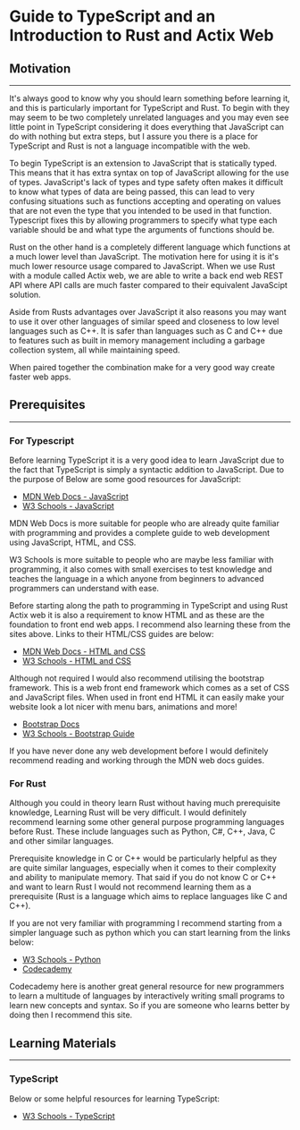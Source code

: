 # Guide to TypeScript and an Introduction to Rust and Actix Web

## Motivation
---
It's always good to know why you should learn something before learning it, and this is particularly important for TypeScript and Rust. To begin with they may seem to be two completely unrelated languages and you may even see little point in TypeScript considering it does everything that JavaScript can do with nothing but extra steps, but I assure you there is a place for TypeScript and Rust is not a language incompatible with the web.

To begin TypeScript is an extension to JavaScript that is statically typed. This means that it has extra syntax on top of JavaScript allowing for the use of types. JavaScript's lack of types and type safety often makes it difficult to know what types of data are being passed, this can lead to very confusing situations such as functions accepting and operating on values that are not even the type that you intended to be used in that function. Typescript fixes this by allowing programmers to specify what type each variable should be and what type the arguments of functions should be.

Rust on the other hand is a completely different language which functions at a much lower level than JavaScript. The motivation here for using it is it's much lower resource usage compared to JavaScript. When we use Rust with a module called Actix web, we are able to write a back end web REST API where API calls are much faster compared to their equivalent JavaScipt solution.

Aside from Rusts advantages over JavaScript it also reasons you may want to use it over other languages of similar speed and closeness to low level languages such as C++. It is safer than languages such as C and C++ due to features such as built in memory management including a garbage collection system, all while maintaining speed.

When paired together the combination make for a very good way create faster web apps.

## Prerequisites
--- 
### For Typescript
Before learning TypeScript it is a very good idea to learn JavaScript due to the fact that TypeScript is simply a syntactic addition to JavaScript. Due to the purpose of Below are some good resources for JavaScript:
- [MDN Web Docs - JavaScript ](https://developer.mozilla.org/en-US/docs/Web/JavaScript)
- [W3 Schools - JavaScript](https://www.w3schools.com/js/default.asp)

MDN Web Docs is more suitable for people who are already quite familiar with programming and provides a complete guide to web development using JavaScript, HTML, and CSS.

W3 Schools is more suitable to people who are maybe less familiar with programming, it also comes with small exercises to test knowledge and teaches the language in a which anyone from beginners to advanced programmers can understand with ease.

Before starting along the path to programming in TypeScript and using Rust Actix web it is also a requirement to know HTML and as these are the foundation to front end web apps. I recommend also learning these from the sites above. Links to their HTML/CSS guides are below:
- [MDN Web Docs - HTML and CSS](https://developer.mozilla.org/en-US/docs/Learn/HTML/Introduction_to_HTML) 
- [W3 Schools - HTML and CSS](https://www.w3schools.com/html/default.asp)

Although not required I would also recommend utilising the bootstrap framework. This is a web front end framework which comes as a set of CSS and JavaScript files. When used in front end HTML it can easily make your website look a lot nicer with menu bars, animations and more!

- [Bootstrap Docs](https://getbootstrap.com/docs/5.2/getting-started/introduction/)
- [W3 Schools - Bootstrap Guide](https://www.w3schools.com/bootstrap5/index.php)

If you have never done any web development before I would definitely recommend reading and working through the MDN web docs guides.

### For Rust
Although you could in theory learn Rust without having much prerequisite knowledge, Learning Rust will be very difficult. I would definitely recommend learning some other general purpose programming languages before Rust. These include languages such as Python, C#, C++, Java, C and other similar languages. 

Prerequisite knowledge in C or C++ would be particularly helpful as they are quite similar languages, especially when it comes to their complexity and ability to manipulate memory. That said if you do not know C or C++ and want to learn Rust I would not recommend learning them as a prerequisite (Rust is a language which aims to replace languages like C and C++).

If you are not very familiar with programming I recommend starting from a simpler language such as python which you can start learning from the links below:
- [W3 Schools - Python](https://www.w3schools.com/python/default.asp)
- [Codecademy](https://www.codecademy.com/catalog/language/python)

Codecademy here is another great general resource for new programmers to learn a multitude of languages by interactively writing small programs to learn new concepts and syntax. So if you are someone who learns better by doing then I recommend this site.

## Learning Materials
---
### TypeScript
Below or some helpful resources for learning TypeScript:
- [W3 Schools - TypeScript](https://www.w3schools.com/typescript/index.php)
